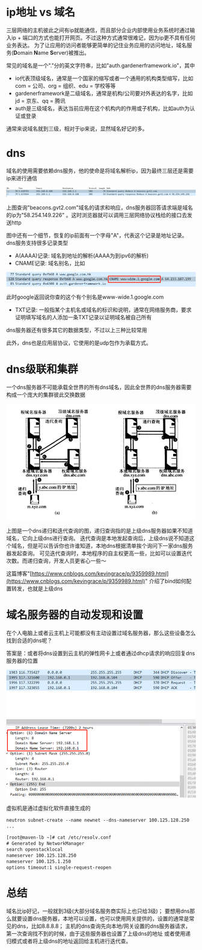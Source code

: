 # ip地址 vs 域名

三层网络的主机彼此之间有ip就能通信，而且部分企业内部使用业务系统时通过输入ip + 端口的方式也能打开网页。不过这种方式通常很难记，因为ip更不具有任何业务表达。
为了让应用的访问者能够更简单的记住业务应用的访问地址，域名服务(**D**omain **N**ame **S**erver)被推出。

常见的域名是一个"."分的英文字符串，比如"auth.gardenerframework.io"，其中

* io代表顶级域名，通常是一个国家的缩写或者一个通用的机构类型缩写，比如com = 公司、org = 组织、edu = 学校等等
* gardenerframework是二级域名，通常是机构/公司要对外表达的名字，比如jd = 京东、qq = 腾讯
* auth是三级域名，表达当前应用在这个机构内的作用或子机构，比如auth为认证或登录

通常来说域名就到三级，相对于ip来说，显然域名好记的多。

# dns

域名的使用需要依赖dns服务，他的使命是将域名解析ip，因为最终三层还是需要ip来进行通信

![dns.png](dns.png)

上图查询"beacons.gvt2.com"域名的请求和响应，dns服务器回答请求端是域名的ip为"58.254.149.226"
。这时浏览器就可以调用三层网络协议栈给的接口去发送http

图中还有一个细节，恢复的ip前面有一个字母"A"，代表这个记录是地址记录。dns服务支持很多记录类型

* A(AAAA)记录: 域名到地址的解析(AAAA为到ipv6的解析)
* CNAME记录: 域名别名，比如

![cname.png](cname.png)

此时google返回说你查的这个有个别名是www-wide.1.google.com

* TXT记录: 一般指某个主机名或域名的标识和说明，通常在网络服务商，要求证明填写域名的人添加一条TXT记录以证明域名被自己所有

dns服务器还有很多其它的数据类型，不过以上三种比较常用

此外，dns也是应用层协议，它使用的是udp包作为承载方式。

# dns级联和集群

一个dns服务器不可能承载全世界的所有dns域名，因此全世界的dns服务器需要构成一个庞大的集群彼此交换数据

![dns-query..png](dns-query.png)

上图是一个dns递归和迭代查询的图，递归查询指的是上级dns服务器如果不知道域名，它向上级dns进行查询。
迭代查询是本地发起查询后，上级dns说不知道这个域名，但是可以告诉你也许谁知道，本地dns根据清单挨个询问下一家dns服务器发起查询。
可见迭代查询时，本地程序的自主权更高一些，比如可以设置迭代次数。而递归查询，开发人员更省心一些～

这篇博客"[https://www.cnblogs.com/kevingrace/p/9359989.html](https://www.cnblogs.com/kevingrace/p/9359989.html)"
介绍了bind如何配置转发，也就是上级dns

# 域名服务器的自动发现和设置

在个人电脑上或者云主机上可能都没有主动设置过域名服务器，那么这些设备怎么找到合适的dns呢？

答案是：或者将dns设置到云主机的弹性网卡上或者通过dhcp请求的响应回复dns服务器的位置

![dhcp响应携带域名服务器信息.png](dhcp响应携带域名服务器信息.png)

虚拟机是通过虚拟化软件直接生成的

```shell
neutron subnet-create --name newnet --dns-nameserver 100.125.128.250 ...
```

```text
[root@maven-lb ~]# cat /etc/resolv.conf 
# Generated by NetworkManager
search openstacklocal
nameserver 100.125.128.250
nameserver 100.125.1.250
options timeout:1 single-request-reopen
```

# 总结

域名比ip好记，一般就到3级(大部分域名服务商实际上也只给3级)；
要想用dns那么就要设置dns服务器，本地可以设置，也可以使用网关提供的，设置的通常是常见的dns，比如8.8.8.8；
主机的dns查询先向本地/网关设置的dns服务器请求，第一次查询找不到的时候，由于这些服务器也设置了上级dns的地址
或者使用递归模式或者将上级dns的地址返回给主机进行迭代查。


